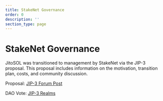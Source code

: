 ```yaml
---
title: StakeNet Governance
order: 0
description: ''
section_type: page
---
```


# StakeNet Governance

JitoSOL was transitioned to management by StakeNet via the JIP-3 proposal. This proposal includes information on the motivation, transition plan, costs, and community discussion.

Proposal: [JIP-3 Forum Post](https://forum.jito.network/t/jip-3-transfer-of-jito-stake-pool-management-to-stakenet-protocol-development/309)

DAO Vote: [JIP-3 Realms](https://gov.jito.network/dao/Jito/proposal/CTaYLKaPw7gexrjp8gi2aDkG8QJuWzqz6LrySCJoRhyt)
